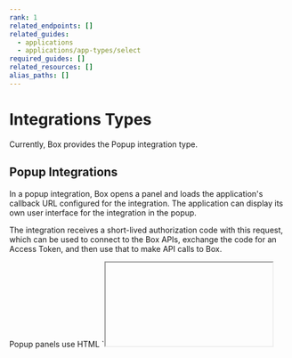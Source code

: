```yaml
---
rank: 1
related_endpoints: []
related_guides:
  - applications
  - applications/app-types/select
required_guides: []
related_resources: []
alias_paths: []
---
```


# Integrations Types

Currently, Box provides the Popup integration type.

## Popup Integrations

In a popup integration, Box opens a panel and loads the application's callback
URL configured for the integration. The application can display its own user
interface for the integration in the popup.

The integration receives a short-lived authorization code with this request,
which can be used to connect to the Box APIs, exchange the code for an Access
Token, and then use that to make API calls to Box.

<Message warning>
  Popup panels use HTML `<iframe>` tags to display the embedded content. To
  protect the security of Box's content, callback URLs should use SSL, and the
  response from the callback URL should include an `X-Frame-Options` header set
  to a random string value.
</Message>
